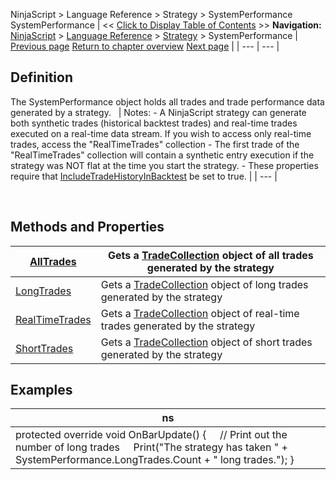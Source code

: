﻿
NinjaScript > Language Reference > Strategy > SystemPerformance
SystemPerformance
| << [Click to Display Table of Contents](systemperformance.md) >> **Navigation:**     [NinjaScript](ninjascript-1.md) > [Language Reference](language_reference_wip-1.md) > [Strategy](strategy-1.md) > SystemPerformance | [Previous page](strategybaseconverter-1.md) [Return to chapter overview](strategy-1.md) [Next page](alltrades-1.md) |
| --- | --- |
## Definition
The SystemPerformance object holds all trades and trade performance data generated by a strategy.
 
| Notes: - A NinjaScript strategy can generate both synthetic trades (historical backtest trades) and real-time trades executed on a real-time data stream. If you wish to access only real-time trades, access the "RealTimeTrades" collection - The first trade of the "RealTimeTrades" collection will contain a synthetic entry execution if the strategy was NOT flat at the time you start the strategy. - These properties require that [IncludeTradeHistoryInBacktest](includetradehistoryinbacktest-1.md) be set to true. |
| --- |

 
## Methods and Properties
| [AllTrades](alltrades-1.md) | Gets a [TradeCollection](tradecollection-1.md) object of all trades generated by the strategy |
| --- | --- |
| [LongTrades](longtrades-1.md) | Gets a [TradeCollection](tradecollection-1.md) object of long trades generated by the strategy |
| [RealTimeTrades](realtimetrades-1.md) | Gets a [TradeCollection](tradecollection-1.md) object of real-time trades generated by the strategy |
| [ShortTrades](shorttrades-1.md) | Gets a [TradeCollection](tradecollection-1.md) object of short trades generated by the strategy |

## Examples
| ns |
| --- |
| protected override void OnBarUpdate() {      // Print out the number of long trades      Print("The strategy has taken " + SystemPerformance.LongTrades.Count + " long trades."); } |

 
